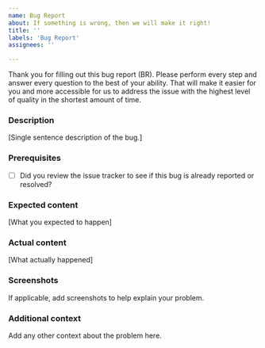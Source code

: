 ```yaml
---
name: Bug Report
about: If something is wrong, then we will make it right!
title: ''
labels: 'Bug Report'
assignees: ''

---
```


Thank you for filling out this bug report (BR). Please perform every step and answer every question to the best of your ability. That will make it easier for you and more accessible for us to address the issue with the highest level of quality in the shortest amount of time.

### Description

[Single sentence description of the bug.]

### Prerequisites

* [ ] Did you review the issue tracker to see if this bug is already
reported or resolved?

### Expected content

[What you expected to happen]

### Actual content

[What actually happened]

### Screenshots

If applicable, add screenshots to help explain your problem.

### Additional context

Add any other context about the problem here.
